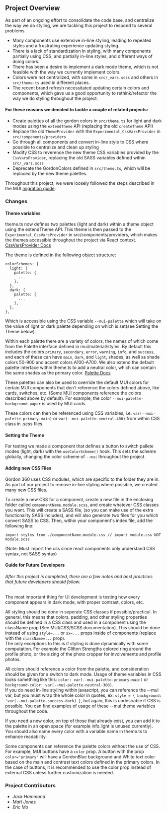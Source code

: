 Project Overview
--

As part of an ongoing effort to consolidate the code base, and centralize the way we do styling, we
are tackling this project to respond to several problems.

- Many components use extensive in-line styling, leading to repeated styles and a frustrating
  experience updating styling.
- There is a lack of standardization in styling, with many components partially using CSS, and
  partially in-line styles, and different ways of doing colors.
- There has been a desire to implement a dark mode theme, which is not feasible with the way we
  currently implement colors.
- Colors were not centralized, with some in `src/_vars.scss` and others in `src/theme.ts` used in
  different places.
- The recent brand refresh necessitated updating certain colors and components, which gave us a good
  opportunity to rethink/refactor the way we do styling throughout the project.

#### For these reasons we decided to tackle a couple of related projects:

- Create palettes of all the gordon colors in `src/theme.ts` for light and dark modes using the
  `extendTheme` API (replacing the old `createTheme` API)
- Replace the old `ThemeProvider` with the `Experimental_CssVarsProvider` in
  `src/components/providers`
- Go through all components and convert in-line style to CSS where possible to centralize and clean
  up styling
- Modify CSS to reverence the new theme CSS variables provided by the `CssVarsProvider`, replacing
  the old SASS variables defined within `src/_vars.scss`
- Deprecate the GordonColors defined in `src/theme.ts`, which will be replaced by the new theme
  palettes.

Throughout this project, we were loosely followed the steps described in the MUI
[migration guide](https://mui.com/material-ui/experimental-api/css-theme-variables/migration/).

### Changes

#### Theme variables

theme.ts now defines two palettes (light and dark) within a theme object using the extendTheme API.
This theme is then passed to the `Experimental_CssVarsProvider` in src/components/providers, which
makes the themes accessible throughout the project via React context.
[CssVarsProvider Docs](https://mui.com/material-ui/experimental-api/css-theme-variables/overview/)

The theme is defined in the following object structure:

```
colorSchemes: {
  light: {
    palette: {
      ...
    },
  },
  dark: {
    palette: {
      ...
    },
  },
},
```

Which is accessible using the CSS variable `--mui-palette` which will take on the value of light or
dark palette depending on which is set(see Setting the Theme below).

Within each palette there are a variety of colors, the names of which come from the Palette
interface defined in mui/material/styles. By default this includes the colors `primary`,
`secondary`, `error`, `warning`, `info`, and `success`, and each of these can have `main`, `dark`,
and `light`, shades, as well as shade colors 50-900 and accent colors A100-A700. We also extend the
default palette interface within theme.ts to add a neutral color, which can contain the same shades
as the primary color. [Palette Docs](https://mui.com/material-ui/customization/palette/)

These palettes can also be used to override the default MUI colors for certain MUI components that
don't reference the colors defined above, like cards, switches, etc. (Some MUI components reference
the colors described above by default). For example, the color `--mui-palette-background-paper` is
used by MUI cards.

These colors can then be referenced using CSS variables, i.e. `var(--mui-palette-primary-main)` or
`var(--mui-palette-neutral-400)` from within CSS class in .scss files.

#### Setting the Theme

For testing we made a component that defines a button to switch pallete modes (light, dark) with the
`useColorScheme()` hook. This sets the scheme globally, changing the color scheme of `--mui`
throughout the project.

#### Adding new CSS Files

Gordon 360 uses CSS modules, which are specific to the folder they are in. As part of our project
to remove in-line styling where possible, we created many new CSS files.

To create a new CSS for a component, create a new file in the enclosing folder called
`componentName.module.scss`, and create whatever CSS classes you want. This will create a SASS
file, (so you can make use of the extra functionality SASS includes), and will also generate two
files for you which convert SASS to CSS. Then, within your component's index file, add the
following line:

```
import styles from ./componentName.module.css // import module.css NOT module.scss
```
(Note: Must import the css since react components only understand CSS syntax, not SASS syntax)

#### Guide for Future Developers

###### After this project is completed, there are a few notes and best practices that future developers should follow.

The most important thing for UI development is testing how every
component appears in dark mode, with proper contrast, colors, etc.

All styling should be done in seperate CSS classes if possible/practical.  In general, this 
means that colors, padding, and other styling properties should be defined in a CSS class and used 
in a component using the className prop (See MUI/CSS/SCSS documentation).  This should be done instead of 
using `style=...` or `sx=...` props inside of components (replace with the `className=...` prop).  
The only exceptions to this is if styling is done dynamically with some computation.  For example 
the Clifton Strengths colored ring around the profile photo, or the sizing of the photo cropper 
for involvements and profile photos.

All colors should reference a color from the palette, and consideration should be given for a 
switch to dark mode.  Usage of theme variables in CSS looks something like this: 
`color: var(--mui-palette-primary-main)` or `background-color: var(--mui-palette-neutral-300)`.  
If you do need in-line styling within javascript, you can reference the --mui var, but you must wrap the 
whole color in quotes, ex: `style = { background: 'var(--mui-palette-success-dark) }`, but again, 
this is undesirable if CSS is possible.  You can find examples of usage of these --mui theme variables
throughout the code.

If you need a new color, on top of those that already exist, you can add it to the palette in an 
open space (for example info.light is unused currently).  You should also name every color with 
a variable name in theme.ts to enhance readability.

Some components can reference the palette colors without the use of CSS.  For example, MUI buttons
have a `color` prop.  A button with the prop `color='primary'` will have a GordonBlue background
and White text color based on the main and contrast text colors defined in the primary colors.  In
the case of buttons, it is recommended to use the color prop instead of external CSS unless further
customization is needed.

### Project Contributors

- _Jack Hammond_
- _Matt Jones_
- _Eric Mo_
